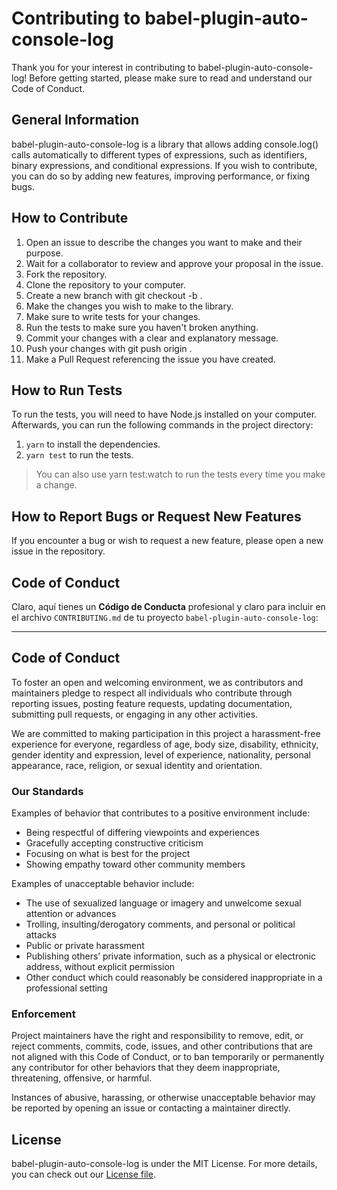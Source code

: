 # Contributing to babel-plugin-auto-console-log

Thank you for your interest in contributing to babel-plugin-auto-console-log! Before getting started, please make sure to read and understand our Code of Conduct.

## General Information

babel-plugin-auto-console-log is a library that allows adding console.log() calls automatically to different types of expressions, such as identifiers, binary expressions, and conditional expressions. If you wish to contribute, you can do so by adding new features, improving performance, or fixing bugs.

## How to Contribute

1. Open an issue to describe the changes you want to make and their purpose.
2. Wait for a collaborator to review and approve your proposal in the issue.
3. Fork the repository.
4. Clone the repository to your computer.
5. Create a new branch with git checkout -b <branch-name>.
6. Make the changes you wish to make to the library.
7. Make sure to write tests for your changes.
8. Run the tests to make sure you haven't broken anything.
9. Commit your changes with a clear and explanatory message.
10. Push your changes with git push origin <branch-name>.
11. Make a Pull Request referencing the issue you have created.

## How to Run Tests

To run the tests, you will need to have Node.js installed on your computer. Afterwards, you can run the following commands in the project directory:

1. `yarn` to install the dependencies.
2. `yarn test` to run the tests.

> You can also use yarn test:watch to run the tests every time you make a change.

## How to Report Bugs or Request New Features

If you encounter a bug or wish to request a new feature, please open a new issue in the repository.

## Code of Conduct
Claro, aquí tienes un **Código de Conducta** profesional y claro para incluir en el archivo `CONTRIBUTING.md` de tu proyecto `babel-plugin-auto-console-log`:

---

## Code of Conduct

To foster an open and welcoming environment, we as contributors and maintainers pledge to respect all individuals who contribute through reporting issues, posting feature requests, updating documentation, submitting pull requests, or engaging in any other activities.

We are committed to making participation in this project a harassment-free experience for everyone, regardless of age, body size, disability, ethnicity, gender identity and expression, level of experience, nationality, personal appearance, race, religion, or sexual identity and orientation.

### Our Standards

Examples of behavior that contributes to a positive environment include:

* Being respectful of differing viewpoints and experiences
* Gracefully accepting constructive criticism
* Focusing on what is best for the project
* Showing empathy toward other community members

Examples of unacceptable behavior include:

* The use of sexualized language or imagery and unwelcome sexual attention or advances
* Trolling, insulting/derogatory comments, and personal or political attacks
* Public or private harassment
* Publishing others’ private information, such as a physical or electronic address, without explicit permission
* Other conduct which could reasonably be considered inappropriate in a professional setting

### Enforcement

Project maintainers have the right and responsibility to remove, edit, or reject comments, commits, code, issues, and other contributions that are not aligned with this Code of Conduct, or to ban temporarily or permanently any contributor for other behaviors that they deem inappropriate, threatening, offensive, or harmful.

Instances of abusive, harassing, or otherwise unacceptable behavior may be reported by opening an issue or contacting a maintainer directly.

## License

babel-plugin-auto-console-log is under the MIT License. For more details, you can check out our [License file](./LICENSE.md).
